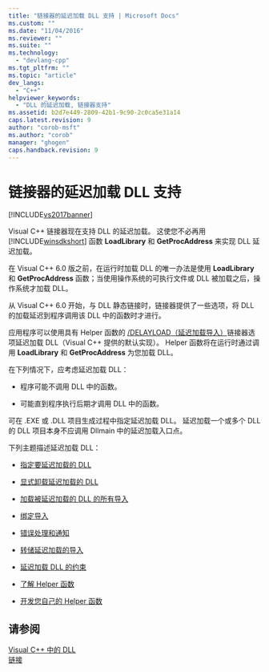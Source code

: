 ```yaml
---
title: "链接器的延迟加载 DLL 支持 | Microsoft Docs"
ms.custom: ""
ms.date: "11/04/2016"
ms.reviewer: ""
ms.suite: ""
ms.technology: 
  - "devlang-cpp"
ms.tgt_pltfrm: ""
ms.topic: "article"
dev_langs: 
  - "C++"
helpviewer_keywords: 
  - "DLL 的延迟加载, 链接器支持"
ms.assetid: b2d7e449-2809-42b1-9c90-2c0ca5e31a14
caps.latest.revision: 9
author: "corob-msft"
ms.author: "corob"
manager: "ghogen"
caps.handback.revision: 9
---
```

# 链接器的延迟加载 DLL 支持
[!INCLUDE[vs2017banner](../../assembler/inline/includes/vs2017banner.md)]

Visual C\+\+ 链接器现在支持 DLL 的延迟加载。  这使您不必再用 [!INCLUDE[winsdkshort](../../atl/reference/includes/winsdkshort_md.md)] 函数 **LoadLibrary** 和 **GetProcAddress** 来实现 DLL 延迟加载。  
  
 在 Visual C\+\+ 6.0 版之前，在运行时加载 DLL 的唯一办法是使用 **LoadLibrary** 和 **GetProcAddress** 函数；当使用操作系统的可执行文件或 DLL 被加载之后，操作系统才加载 DLL。  
  
 从 Visual C\+\+ 6.0 开始，与 DLL 静态链接时，链接器提供了一些选项，将 DLL 的加载延迟到程序调用该 DLL 中的函数时才进行。  
  
 应用程序可以使用具有 Helper 函数的 [\/DELAYLOAD（延迟加载导入）](../../build/reference/delayload-delay-load-import.md)链接器选项延迟加载 DLL（Visual C\+\+ 提供的默认实现）。  Helper 函数将在运行时通过调用 **LoadLibrary** 和 **GetProcAddress** 为您加载 DLL。  
  
 在下列情况下，应考虑延迟加载 DLL：  
  
-   程序可能不调用 DLL 中的函数。  
  
-   可能直到程序执行后期才调用 DLL 中的函数。  
  
 可在 .EXE 或 .DLL 项目生成过程中指定延迟加载 DLL。  延迟加载一个或多个 DLL 的 DLL 项目本身不应调用 Dllmain 中的延迟加载入口点。  
  
 下列主题描述延迟加载 DLL：  
  
-   [指定要延迟加载的 DLL](../../build/reference/specifying-dlls-to-delay-load.md)  
  
-   [显式卸载延迟加载的 DLL](../../build/reference/explicitly-unloading-a-delay-loaded-dll.md)  
  
-   [加载被延迟加载的 DLL 的所有导入](../../build/reference/loading-all-imports-for-a-delay-loaded-dll.md)  
  
-   [绑定导入](../../build/reference/binding-imports.md)  
  
-   [错误处理和通知](../../build/reference/error-handling-and-notification.md)  
  
-   [转储延迟加载的导入](../../build/reference/dumping-delay-loaded-imports.md)  
  
-   [延迟加载 DLL 的约束](../../build/reference/constraints-of-delay-loading-dlls.md)  
  
-   [了解 Helper 函数](http://msdn.microsoft.com/zh-cn/6279c12c-d908-4967-b0b3-cabfc3e91d3d)  
  
-   [开发您自己的 Helper 函数](../../build/reference/developing-your-own-helper-function.md)  
  
## 请参阅  
 [Visual C\+\+ 中的 DLL](../../build/dlls-in-visual-cpp.md)   
 [链接](../../build/reference/linking.md)